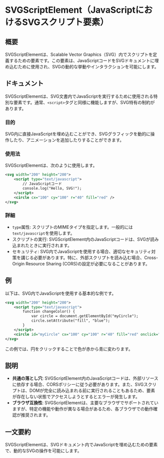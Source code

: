<!--
Meta Description: # SVGScriptElement（JavaScriptにおけるSVGスクリプト要素） ## 概要 SVGScriptElementは、Scalable Vector Graphics（SVG）内でスクリプトを定義するための要素です。この要素は、JavaScriptコードをSVGドキュメントに埋め...
Meta Keywords: svg, svgscriptelementは, script, 200, circle
-->

# SVGScriptElement（JavaScriptにおけるSVGスクリプト要素）

## 概要
SVGScriptElementは、Scalable Vector Graphics（SVG）内でスクリプトを定義するための要素です。この要素は、JavaScriptコードをSVGドキュメントに埋め込むために使用され、SVGの動的な挙動やインタラクションを可能にします。

## ドキュメント
SVGScriptElementは、SVG文書内でJavaScriptを実行するために使用される特別な要素です。通常、`<script>`タグと同様に機能しますが、SVG特有の制約があります。

### 目的
SVG内に直接JavaScriptを埋め込むことができ、SVGグラフィックを動的に操作したり、アニメーションを追加したりすることができます。

### 使用法
SVGScriptElementは、次のように使用します。

```xml
<svg width="200" height="200">
    <script type="text/javascript">
        // JavaScriptコード
        console.log("Hello, SVG!");
    </script>
    <circle cx="100" cy="100" r="40" fill="red" />
</svg>
```

### 詳細
- `type`属性: スクリプトのMIMEタイプを指定します。一般的には`text/javascript`を使用します。
- スクリプトの実行: SVGScriptElement内のJavaScriptコードは、SVGが読み込まれたときに実行されます。
- セキュリティ: SVG内でJavaScriptを使用する場合、適切なセキュリティ対策を講じる必要があります。特に、外部スクリプトを読み込む場合、Cross-Origin Resource Sharing (CORS)の設定が必要になることがあります。

## 例
以下は、SVG内でJavaScriptを使用する基本的な例です。

```xml
<svg width="200" height="200">
    <script type="text/javascript">
        function changeColor() {
            var circle = document.getElementById("myCircle");
            circle.setAttribute("fill", "blue");
        }
    </script>
    <circle id="myCircle" cx="100" cy="100" r="40" fill="red" onclick="changeColor()" />
</svg>
```
この例では、円をクリックすることで色が赤から青に変わります。

## 説明
- **共通の落とし穴**: SVGScriptElement内のJavaScriptコードは、外部リソースに依存する場合、CORSポリシーに従う必要があります。また、SVGスクリプトは、DOMが完全に読み込まれる前に実行されることもあるため、要素が存在しない状態でアクセスしようとするとエラーが発生します。
- **ブラウザ互換性**: SVGScriptElementは、主要なブラウザでサポートされていますが、特定の機能や動作が異なる場合があるため、各ブラウザでの動作確認が推奨されます。

## 一文要約
SVGScriptElementは、SVGドキュメント内でJavaScriptを埋め込むための要素で、動的なSVGの操作を可能にします。